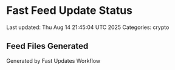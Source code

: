 # Fast Feed Update Status
Last updated: Thu Aug 14 21:45:04 UTC 2025
Categories: crypto

## Feed Files Generated

Generated by Fast Updates Workflow
